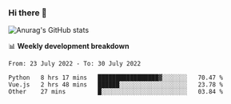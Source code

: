 ### Hi there 👋
![Anurag's GitHub stats](https://github-readme-stats.vercel.app/api?username=jami1024&show_icons=true&theme=radical)

📊 **Weekly development breakdown**
<!--START_SECTION:waka-->

```text
From: 23 July 2022 - To: 30 July 2022

Python   8 hrs 17 mins   █████████████████▓░░░░░░░   70.47 %
Vue.js   2 hrs 48 mins   ██████░░░░░░░░░░░░░░░░░░░   23.78 %
Other    27 mins         █░░░░░░░░░░░░░░░░░░░░░░░░   03.84 %
```

<!--END_SECTION:waka-->
<!--
**jami1024/jami1024** is a ✨ _special_ ✨ repository because its `README.md` (this file) appears on your GitHub profile.

Here are some ideas to get you started:

- 🔭 I’m currently working on ...
- 🌱 I’m currently learning ...
- 👯 I’m looking to collaborate on ...
- 🤔 I’m looking for help with ...
- 💬 Ask me about ...
- 📫 How to reach me: ...
- 😄 Pronouns: ...
- ⚡ Fun fact: ...
-->
